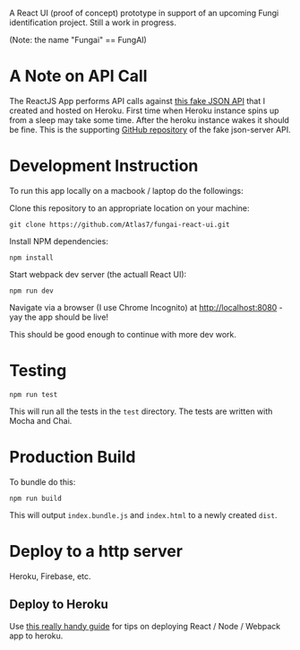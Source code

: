 A React UI (proof of concept) prototype in support of an upcoming Fungi identification project.
Still a work in progress.

(Note: the name "Fungai" == FungAI)

# A Note on API Call

The ReactJS App performs API calls against [this fake JSON API](https://fungai-json-server-heroku.herokuapp.com/)
that I created and hosted on Heroku. First time when Heroku instance spins up from a sleep may take some time.
After the heroku instance wakes it should be fine. This is the supporting
[GitHub repository](https://github.com/Atlas7/fungai-json-server-heroku) of the fake json-server API.

# Development Instruction

To run this app locally on a macbook / laptop do the followings:

Clone this repository to an appropriate location on your machine:

```
git clone https://github.com/Atlas7/fungai-react-ui.git
```

Install NPM dependencies:

```
npm install
```

Start webpack dev server (the actuall React UI):

```
npm run dev
```

Navigate via a browser (I use Chrome Incognito) at [http://localhost:8080](http://localhost:8080) - yay the app
should be live!

This should be good enough to continue with more dev work.


# Testing

```
npm run test
```

This will run all the tests in the `test` directory. The tests are written with Mocha and Chai.

# Production Build

To bundle do this:

```
npm run build
```

This will output `index.bundle.js` and `index.html` to a newly created `dist`.

# Deploy to a http server

Heroku, Firebase, etc.

## Deploy to Heroku

Use [this really handy guide](https://github.com/alanbsmith/react-node-example) for tips on deploying
React / Node / Webpack app to heroku.

